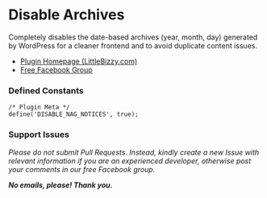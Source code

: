# Disable Archives

Completely disables the date-based archives (year, month, day) generated by WordPress for a cleaner frontend and to avoid duplicate content issues.

* [Plugin Homepage (LittleBizzy.com)](https://www.littlebizzy.com/plugins/disable-archives)
* [Free Facebook Group](https://www.facebook.com/groups/littlebizzy/)

### Defined Constants

    /* Plugin Meta */
    define('DISABLE_NAG_NOTICES', true);

### Support Issues

*Please do not submit Pull Requests. Instead, kindly create a new Issue with relevant information if you are an experienced developer, otherwise post your comments in our free Facebook group.*

***No emails, please! Thank you.***
